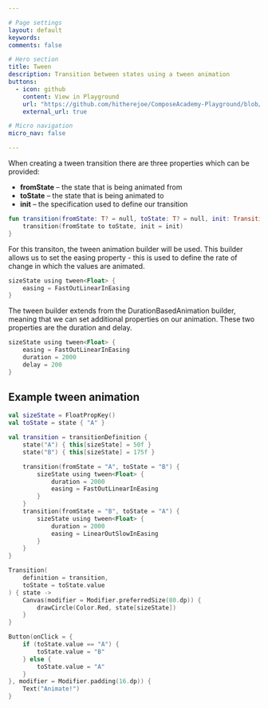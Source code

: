 ```yaml
---

# Page settings
layout: default
keywords:
comments: false

# Hero section
title: Tween
description: Transition between states using a tween animation
buttons:
  - icon: github
    content: View in Playground
    url: "https://github.com/hitherejoe/ComposeAcademy-Playground/blob/master/app/src/main/java/co/joebirch/composeplayground/animation/transitionAnimationDemos.kt"
    external_url: true

# Micro navigation
micro_nav: false

---
```


When creating a tween transition there are three properties which can be provided:

* **fromState** – the state that is being animated from
* **toState** – the state that is being animated to
* **init** – the specification used to define our transition

```kotlin
fun transition(fromState: T? = null, toState: T? = null, init: TransitionSpec<T>.() -> Unit) {
    transition(fromState to toState, init = init)
}
```

For this transiton, the tween animation builder will be used. This builder allows us to set the easing property - this is used to define the rate of change in which the values are animated.

```kotlin
sizeState using tween<Float> {
    easing = FastOutLinearInEasing
}
```

The tween builder extends from the DurationBasedAnimation builder, meaning that we can set additional properties on our animation. These two properties are the duration and delay.

```kotlin
sizeState using tween<Float> {
    easing = FastOutLinearInEasing
    duration = 2000
    delay = 200
}
```

## Example tween animation

```kotlin
val sizeState = FloatPropKey()
val toState = state { "A" }

val transition = transitionDefinition {
    state("A") { this[sizeState] = 50f }
    state("B") { this[sizeState] = 175f }

    transition(fromState = "A", toState = "B") {
        sizeState using tween<Float> {
            duration = 2000
            easing = FastOutLinearInEasing
        }
    }
    transition(fromState = "B", toState = "A") {
        sizeState using tween<Float> {
            duration = 2000
            easing = LinearOutSlowInEasing
        }
    }
}

Transition(
    definition = transition,
    toState = toState.value
) { state ->
    Canvas(modifier = Modifier.preferredSize(80.dp)) {
        drawCircle(Color.Red, state[sizeState])
    }
}

Button(onClick = {
    if (toState.value == "A") {
        toState.value = "B"
    } else {
        toState.value = "A"
    }
}, modifier = Modifier.padding(16.dp)) {
    Text("Animate!")
}
```
